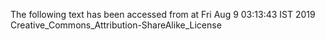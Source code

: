The following text has been accessed from at Fri Aug 9 03:13:43 IST 2019
Creative_Commons_Attribution-ShareAlike_License
